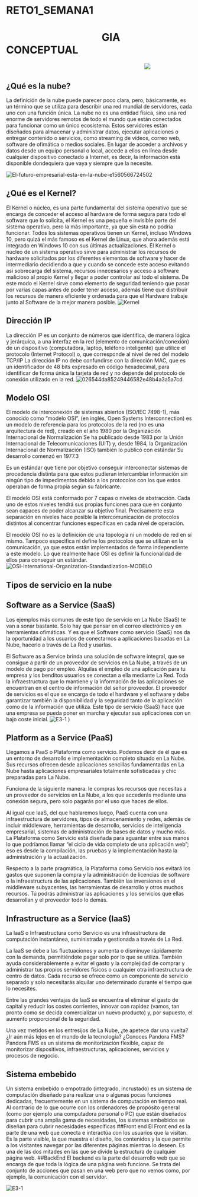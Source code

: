 # RETO1_SEMANA1
# &nbsp;&nbsp;&nbsp;&nbsp;&nbsp;&nbsp;&nbsp;&nbsp;&nbsp;&nbsp;&nbsp;&nbsp;&nbsp;&nbsp;&nbsp;&nbsp;&nbsp;&nbsp;&nbsp;&nbsp;&nbsp;&nbsp;&nbsp;&nbsp;&nbsp;&nbsp; &nbsp;&nbsp;&nbsp;&nbsp;&nbsp;&nbsp;&nbsp;&nbsp;&nbsp;&nbsp;&nbsp;  GIA CONCEPTUAL 
&nbsp;&nbsp;&nbsp;&nbsp;&nbsp;&nbsp;&nbsp;&nbsp;&nbsp;&nbsp;&nbsp;&nbsp;&nbsp;&nbsp;&nbsp;&nbsp;&nbsp;&nbsp;&nbsp;&nbsp;&nbsp; &nbsp;&nbsp;&nbsp;&nbsp;&nbsp;&nbsp;&nbsp;&nbsp;&nbsp;&nbsp;&nbsp;&nbsp;&nbsp;&nbsp;&nbsp;&nbsp;&nbsp;&nbsp;&nbsp;&nbsp;&nbsp; &nbsp;&nbsp;&nbsp;&nbsp;&nbsp;&nbsp;&nbsp;&nbsp;&nbsp;&nbsp;&nbsp;&nbsp;&nbsp;&nbsp;&nbsp;&nbsp;&nbsp;&nbsp;&nbsp;&nbsp;&nbsp; &nbsp;&nbsp;&nbsp;&nbsp;&nbsp;&nbsp;&nbsp;&nbsp;&nbsp;&nbsp;&nbsp;&nbsp;&nbsp;&nbsp;&nbsp;&nbsp;&nbsp;&nbsp;&nbsp;&nbsp;&nbsp;&nbsp;&nbsp;&nbsp;&nbsp;&nbsp;&nbsp;&nbsp; ![](https://encrypted-tbn0.gstatic.com/images?q=tbn:ANd9GcTs1RzRRZ7oqDzhNFKWfTXlPjIuzObEbWHxSg&usqp=CAU)



## ¿Qué es la nube?
La definición de la nube puede parecer poco clara, pero, básicamente, es un término que se utiliza para describir una red mundial de servidores, cada uno con una función única. La nube no es una entidad física, sino una red enorme de servidores remotos de todo el mundo que están conectados para funcionar como un único ecosistema. Estos servidores están diseñados para almacenar y administrar datos, ejecutar aplicaciones o entregar contenido o servicios, como streaming de vídeos, correo web, software de ofimática o medios sociales. En lugar de acceder a archivos y datos desde un equipo personal o local, accede a ellos en línea desde cualquier dispositivo conectado a Internet, es decir, la información está disponible dondequiera que vaya y siempre que la necesite.

![El-futuro-empresarial-está-en-la-nube-e1560566724502](https://user-images.githubusercontent.com/83797716/117519303-a6831480-af68-11eb-97be-a08e55156966.png)

## ¿Qué es el Kernel?
El Kernel o núcleo, es una parte fundamental del sistema operativo que se encarga de conceder el acceso al hardware de forma segura para todo el software que lo solicita, el Kernel es una pequeña e invisible parte del sistema operativo, pero la más importante, ya que sin esta no podría funcionar. Todos los sistemas operativos tienen un Kernel, incluso Windows 10, pero quizá el más famoso es el Kernel de Linux, que ahora además está integrado en Windows 10 con sus últimas actualizaciones.
El Kernel o núcleo de un sistema operativo sirve para administrar los recursos de hardware solicitados por los diferentes elementos de software y hacer de intermediario decidiendo a que y cuando se concede este acceso evitando así sobrecarga del sistema, recursos innecesarios y acceso a software malicioso al propio Kernel y llegar a poder controlar así todo el sistema. De este modo el Kernel sirve como elemento de seguridad teniendo que pasar por varias capas antes de poder tener acceso, además tiene que distribuir los recursos de manera eficiente y ordenada para que el Hardware trabaje junto al Software de la mejor manera posible.
![Kernel](https://user-images.githubusercontent.com/83797716/117519179-3eccc980-af68-11eb-912d-e0d50e759a5a.jpg)

## Dirección IP 
La dirección IP es un conjunto de números que identifica, de manera lógica y jerárquica, a una interfaz en la red (elemento de comunicación/conexión) de un dispositivo (computadora, laptop, teléfono inteligente) que utilice el protocolo (Internet Protocol) o, que corresponde al nivel de red del modelo TCP/IP La dirección IP no debe confundirse con la dirección MAC, que es un identificador de 48 bits expresado en código hexadecimal, para identificar de forma única la tarjeta de red y no depende del protocolo de conexión utilizado en la red.
![026544da85249446582e48b4a3a5a7cd](https://user-images.githubusercontent.com/83797716/117519455-30cb7880-af69-11eb-99f4-9145761fc612.png)
## Modelo OSI 
El modelo de interconexión de sistemas abiertos (ISO/IEC 7498-1), más conocido como “modelo OSI”, (en inglés, Open Systems Interconnection) es un modelo de referencia para los protocolos de la red (no es una arquitectura de red), creado en el año 1980 por la Organización Internacional de Normalización  Se ha publicado desde 1983 por la Unión Internacional de Telecomunicaciones (UIT) y, desde 1984, la Organización Internacional de Normalización (ISO) también lo publicó con estándar Su desarrollo comenzó en 1977.3

Es un estándar que tiene por objetivo conseguir interconectar sistemas de procedencia distinta para que estos pudieran intercambiar información sin ningún tipo de impedimentos debido a los protocolos con los que estos operaban de forma propia según su fabricante.

El modelo OSI está conformado por 7 capas o niveles de abstracción. Cada uno de estos niveles tendrá sus propias funciones para que en conjunto sean capaces de poder alcanzar su objetivo final. Precisamente esta separación en niveles hace posible la intercomunicación de protocolos distintos al concentrar funciones específicas en cada nivel de operación.

El modelo OSI no es la definición de una topología ni un modelo de red en sí mismo. Tampoco especifica ni define los protocolos que se utilizan en la comunicación, ya que estos están implementados de forma independiente a este modelo. Lo que realmente hace OSI es definir la funcionalidad de ellos para conseguir un estándar.
![OSI-International-Organization-Standardization-MODELO](https://user-images.githubusercontent.com/83797716/117519504-6b351580-af69-11eb-96c2-73798bea2e06.jpg)

## Tipos de servicio en la nube

## Software as a Service (SaaS)

Los ejemplos más comunes de este tipo de servicio en La Nube (SaaS) te van a sonar bastante. Solo hay que pensar en el correo electrónico y en herramientas ofimáticas. Y es que el Software como servicio (SaaS) nos da la oportunidad a los usuarios de conectarnos a aplicaciones basadas en La Nube, hacerlo a través de La Red y usarlas.

El Software as a Service brinda una solución de software integral, que se consigue a partir de un proveedor de servicios en La Nube, a través de un modelo de pago por empleo. Alquilas el empleo de una aplicación para tu empresa y los benditos usuarios se conectan a ella mediante La Red. Toda la infraestructura que lo mantiene y la información de las aplicaciones se encuentran en el centro de información del señor proveedor. El proveedor de servicios es el que se encarga de todo el hardware y el software y debe garantizar también la disponibilidad y la seguridad tanto de la aplicación como de la información que utiliza. Este tipo de servicio (SaaS) hace que una empresa se pueda poner en marcha y ejecutar sus aplicaciones con un bajo coste inicial.
      ![E3-1](https://user-images.githubusercontent.com/83797716/117519593-ce26ac80-af69-11eb-98a4-613d766b24d5.jpg)
       )


## Platform as a Service (PaaS)

Llegamos a PaaS o Plataforma como servicio. Podemos decir de él que es un entorno de desarrollo e implementación completo situado en La Nube. Sus recursos ofrecen desde aplicaciones sencillas fundamentadas en La Nube hasta aplicaciones empresariales totalmente sofisticadas y chic preparadas para La Nube.

Funciona de la siguiente manera: le compras los recursos que necesitas a un proveedor de servicios en La Nube, a los que accederás mediante una conexión segura, pero solo pagarás por el uso que haces de ellos.

Al igual que IaaS, del que hablaremos luego, PaaS cuenta con una infraestructura de servidores, tipos de almacenamiento y redes, además de incluir middleware, herramientas de desarrollo, servicios de inteligencia empresarial, sistemas de administración de bases de datos y mucho más. La Plataforma como Servicio está diseñada para aguantar entre sus manos lo que podríamos llamar “el ciclo de vida completo de una aplicación web”; eso es desde la compilación, las pruebas y la implementación hasta la administración y la actualización.

Respecto a la parte pragmática, la Plataforma como Servicio nos evitará los gastos que suponen la compra y la administración de licencias de software o la infraestructura de las aplicaciones. También las inversiones en el middleware subyacentes, las herramientas de desarrollo y otros muchos recursos. Tú podrás administrar las aplicaciones y los servicios que ellas desarrollan y el proveedor todo lo demás. 
## Infrastructure as a Service (IaaS)

La IaaS o Infraestructura como Servicio es una infraestructura de computación instantánea, suministrada y gestionada a través de La Red.

La IaaS se debe a las fluctuaciones y aumenta o disminuye rápidamente con la demanda, permitiéndote pagar solo por lo que se utiliza. También ayuda considerablemente a evitar el gasto y la complejidad de comprar y administrar tus propios servidores físicos o cualquier otra infraestructura de centro de datos. Cada recurso se ofrece como un componente de servicio separado y solo necesitarás alquilar uno determinado durante el tiempo que lo necesites.

Entre las grandes ventajas de IaaS se encuentra el eliminar el gasto de capital y reducir los costes corrientes, innovar con rapidez (vamos, tan pronto como se decida comercializar un nuevo producto) y, por supuesto, el aumento proporcional de la seguridad.

Una vez metidos en los entresijos de La Nube, ¿te apetece dar una vuelta? ¿Ir aún más lejos en el mundo de la tecnología? ¿Conoces Pandora FMS? Pandora FMS es un sistema de monitorización flexible, capaz de monitorizar dispositivos, infraestructuras, aplicaciones, servicios y procesos de negocio.

## Sistema embebido 
Un sistema embebido o empotrado (integrado, incrustado) es un sistema de computación diseñado para realizar una o algunas pocas funciones dedicadas, frecuentemente en un sistema de computación en tiempo real. Al contrario de lo que ocurre con los ordenadores de propósito general (como por ejemplo una computadora personal o PC) que están diseñados para cubrir una amplia gama de necesidades, los sistemas embebidos se diseñan para cubrir necesidades específicas
##Front end 
El Front end es la parte de una web que conecta e interactúa con los usuarios que la visitan. Es la parte visible, la que muestra el diseño, los contenidos y la que permite a los visitantes navegar por las diferentes páginas mientras lo deseen. Es una de las dos mitades en las que se divide la estructura de cualquier página web. 
##BackEnd 
El backend es la parte del desarrollo web que se encarga de que toda la lógica de una página web  funcione. Se trata del conjunto de acciones que pasan en una web pero que no vemos como, por ejemplo, la comunicación con el servidor. 

![E3-1](https://resources.altium.com/sites/default/files/blogs/Adaptar%20la%20metodolog%C3%ADa%20Agile%20al%20dise%C3%B1o%20de%20sistemas%20embebidos-33764.jpg)
